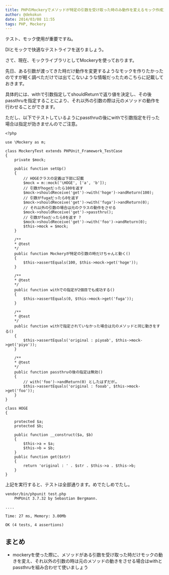 ```yaml
---
title: PHPのMockeryでメソッドが特定の引数を受け取った時のみ動作を変えるモック作成方法
author: @dekokun
date: 2014/03/08 11:55
tags: PHP, Mockery
---
```


テスト、モック使用が重要ですね。

DIとモックで快適なテストライフを送りましょう。

さて、現在、モックライブラリとしてMockeryを使っております。

先日、ある引数が渡ってきた時だけ動作を変更するようなモックを作りたかったのですが軽く調べただけでは出てこないような情報だったためこちらに記載しておきます。

具体的には、withで引数指定してshouldReturnで返り値を決定し、その後passthruを指定することにより、それ以外の引数の際は元のメソッドの動作を行わせることができます。

ただし、以下でテストしているようにpassthruの後にwithで引数指定を行った場合は指定が効きませんのでご注意。

    <?php
     
    use \Mockery as m;
     
    class MockeryTest extends PHPUnit_Framework_TestCase
    {
        private $mock;

        public function setUp()
        {
            // HOGEクラスの定義は下部に記載
            $mock = m::mock('\HOGE', ['a', 'b']);
            // 引数がhogeだったら100を返す
            $mock->shouldReceive('get')->with('hoge')->andReturn(100);
            // 引数がfugaだったら0を返す
            $mock->shouldReceive('get')->with('fuga')->andReturn(0);
            // それ以外の引数の場合は元のクラスの動作をさせる
            $mock->shouldReceive('get')->passthru();
            // 引数がfooだったら0を返す ?
            $mock->shouldReceive('get')->with('foo')->andReturn(0);
            $this->mock = $mock;
        }

        /**
        * @test
        */
        public function Mockeryが特定の引数の時だけちゃんと動く()
        {
            $this->assertEquals(100, $this->mock->get('hoge'));
        }

        /**
        * @test
        */
        public function withでの指定が2個目でも成功する()
        {
            $this->assertEquals(0, $this->mock->get('fuga'));
        }

        /**
        * @test
        */
        public function withで指定されていなかった場合は元のメソッドと同じ動きをする()
        {
            $this->assertEquals('original : piyoab', $this->mock->get('piyo'));
        }

        /**
        * @test
        */
        public function passthruの後の指定は無効()
        {
            // with('foo')->andReturn(0) としたはずだが…
            $this->assertEquals('original : fooab', $this->mock->get('foo'));
        }
    }
         
    class HOGE
    {
         
        protected $a;
        protected $b;
         
        public function __construct($a, $b)
        {
            $this->a = $a;
            $this->b = $b;
        }
        public function get($str)
        {
            return 'original : ' . $str . $this->a . $this->b;
        }
    }

上記を実行すると、テストは全部通ります。めでたしめでたし。

    vendor/bin/phpunit test.php
        PHPUnit 3.7.32 by Sebastian Bergmann.
    
    ....
    
    Time: 27 ms, Memory: 3.00Mb
    
    OK (4 tests, 4 assertions)

## まとめ

* mockeryを使った際に、メソッドがある引数を受け取った時だけモックの動きを変え、それ以外の引数の時は元のメソッドの動きをさせる場合はwithとpassthruを組み合わせて使いましょう

